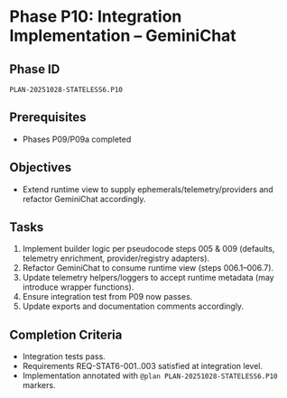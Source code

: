 # Phase P10: Integration Implementation – GeminiChat

## Phase ID
`PLAN-20251028-STATELESS6.P10`

## Prerequisites
- Phases P09/P09a completed

## Objectives
- Extend runtime view to supply ephemerals/telemetry/providers and refactor GeminiChat accordingly.

## Tasks
1. Implement builder logic per pseudocode steps 005 & 009 (defaults, telemetry enrichment, provider/registry adapters).
2. Refactor GeminiChat to consume runtime view (steps 006.1–006.7).
3. Update telemetry helpers/loggers to accept runtime metadata (may introduce wrapper functions).
4. Ensure integration test from P09 now passes.
5. Update exports and documentation comments accordingly.

## Completion Criteria
- Integration tests pass.
- Requirements REQ-STAT6-001..003 satisfied at integration level.
- Implementation annotated with `@plan PLAN-20251028-STATELESS6.P10` markers.
